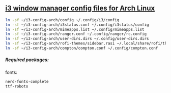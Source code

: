 ## **<u>i3 window manager config files for Arch Linux</u>**

```bash
ln -sf ~/i3-config-arch/config ~/.config/i3/config
ln -sf ~/i3-config-arch/i3status.conf ~/.config/i3status/config
ln -sf ~/i3-config-arch/mimeapps.list ~/.config/mimeapps.list
ln -sf ~/i3-config-arch/ranger.conf ~/.config/ranger/rc.config
ln -sf ~/i3-config-arch/user-dirs.dirs ~/.config/user-dirs.dirs
ln -sf ~/i3-config-arch/rofi-themes/sidebar.rasi ~/.local/share/rofi/themes/sidebar.rasi
ln -sf ~/i3-config-arch/compton/compton.conf ~/.config/compton.conf
```

##### Required packages:

fonts:

```bash
nerd-fonts-complete
ttf-roboto
```

